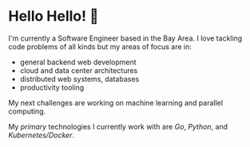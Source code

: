 # Hello Hello! 👋

I'm currently a Software Engineer based in the Bay Area. I love tackling code problems of all kinds but my areas of focus are in: 

- general backend web development
- cloud and data center architectures
- distributed web systems, databases
- productivity tooling

My next challenges are working on machine learning and parallel computing.

My _primary_ technologies I currently work with are *Go*, *Python*, and *Kubernetes/Docker*.
